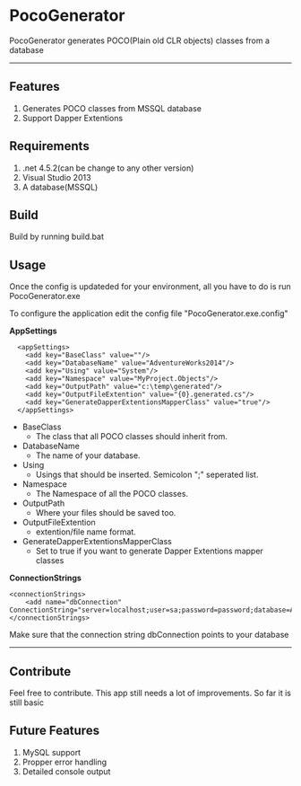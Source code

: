 # PocoGenerator

PocoGenerator generates POCO(Plain old CLR objects) classes from a database

----------
## Features ##
1. Generates POCO classes from MSSQL database
2. Support Dapper Extentions

## Requirements ##
1. .net 4.5.2(can be change to any other version)
2. Visual Studio 2013
3. A database(MSSQL)

## Build ##
Build by running build.bat


## Usage ##
Once the config is updateded for your environment, all you have to do is run PocoGenerator.exe

To configure the application edit the config file "PocoGenerator.exe.config"

**AppSettings**

      <appSettings>
	    <add key="BaseClass" value=""/>
	    <add key="DatabaseName" value="AdventureWorks2014"/>
	    <add key="Using" value="System"/>
	    <add key="Namespace" value="MyProject.Objects"/>
	    <add key="OutputPath" value="c:\temp\generated"/>
	    <add key="OutputFileExtention" value="{0}.generated.cs"/>
	    <add key="GenerateDapperExtentionsMapperClass" value="true"/>
      </appSettings>
- BaseClass 
	- The class that all POCO classes should inherit from.
- DatabaseName
	- The name of your database.
- Using
	- Usings that should be inserted. Semicolon ";" seperated list.
- Namespace
	- The Namespace of all the POCO classes.
- OutputPath
	- Where your files should be saved too.
- OutputFileExtention
	- extention/file name format.
- GenerateDapperExtentionsMapperClass
	- Set to true if you want to generate Dapper Extentions mapper classes

**ConnectionStrings**

    <connectionStrings>
    	<add name="dbConnection" ConnectionString="server=localhost;user=sa;password=password;database=AdventureWorks2014"/>
    </connectionStrings>

Make sure that the connection string dbConnection points to your database

----------

## Contribute ##

Feel free to contribute. This app still needs a lot of improvements. So far it is still basic

## Future Features ##

1. MySQL support
2. Propper error handling
3. Detailed console output